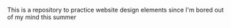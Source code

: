 This is a repository to practice website design elements since I'm bored out of my mind this summer
